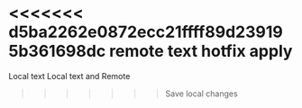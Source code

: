 <<<<<<< d5ba2262e0872ecc21ffff89d239195b361698dc
remote text
hotfix apply
=======
Local text
Local text and Remote
>>>>>>> Save local changes

